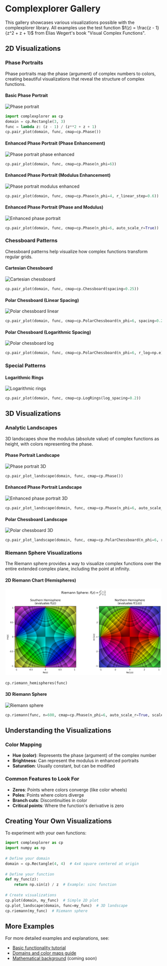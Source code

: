 # Complexplorer Gallery

This gallery showcases various visualizations possible with the complexplorer library. All examples use the test function $f(z) = \frac{z - 1}{z^2 + z + 1}$ from Elias Wegert's book "Visual Complex Functions".

## 2D Visualizations

### Phase Portraits

Phase portraits map the phase (argument) of complex numbers to colors, creating beautiful visualizations that reveal the structure of complex functions.

#### Basic Phase Portrait
![Phase portrait](../../examples/gallery/Phase_portrait_2d.png)
```python
import complexplorer as cp
domain = cp.Rectangle(3, 3)
func = lambda z: (z - 1) / (z**2 + z + 1)
cp.pair_plot(domain, func, cmap=cp.Phase())
```

#### Enhanced Phase Portrait (Phase Enhancement)
![Phase portrait phase enhanced](../../examples/gallery/Phase_portrait_phase_enhanced_2d.png)
```python
cp.pair_plot(domain, func, cmap=cp.Phase(n_phi=6))
```

#### Enhanced Phase Portrait (Modulus Enhancement)
![Phase portrait modulus enhanced](../../examples/gallery/Phase_portrait_modulus_enhanced_2d.png)
```python
cp.pair_plot(domain, func, cmap=cp.Phase(n_phi=4, r_linear_step=0.6))
```

#### Enhanced Phase Portrait (Phase and Modulus)
![Enhanced phase portrait](../../examples/gallery/Enhanced_phase_portrait_phase_and_modulus_enhanced_2d.png)
```python
cp.pair_plot(domain, func, cmap=cp.Phase(n_phi=6, auto_scale_r=True))
```

### Chessboard Patterns

Chessboard patterns help visualize how complex functions transform regular grids.

#### Cartesian Chessboard
![Cartesian chessboard](../../examples/gallery/Cartesian_chessboard_2d.png)
```python
cp.pair_plot(domain, func, cmap=cp.Chessboard(spacing=0.25))
```

#### Polar Chessboard (Linear Spacing)
![Polar chessboard linear](../../examples/gallery/Polar_chessboard_linear_modulus_spacing_2d.png)
```python
cp.pair_plot(domain, func, cmap=cp.PolarChessboard(n_phi=6, spacing=0.25))
```

#### Polar Chessboard (Logarithmic Spacing)
![Polar chessboard log](../../examples/gallery/Polar_chessboard_log_modulus_spacing_2d.png)
```python
cp.pair_plot(domain, func, cmap=cp.PolarChessboard(n_phi=6, r_log=np.e))
```

### Special Patterns

#### Logarithmic Rings
![Logarithmic rings](../../examples/gallery/Logarithmic_rings_2d.png)
```python
cp.pair_plot(domain, func, cmap=cp.LogRings(log_spacing=0.2))
```

## 3D Visualizations

### Analytic Landscapes

3D landscapes show the modulus (absolute value) of complex functions as height, with colors representing the phase.

#### Phase Portrait Landscape
![Phase portrait 3D](../../examples/gallery/Phase_portrait_3d.png)
```python
cp.pair_plot_landscape(domain, func, cmap=cp.Phase())
```

#### Enhanced Phase Portrait Landscape
![Enhanced phase portrait 3D](../../examples/gallery/Enhanced_phase_portrait_phase_and_modulus_enhanced_3d.png)
```python
cp.pair_plot_landscape(domain, func, cmap=cp.Phase(n_phi=6, auto_scale_r=True))
```

#### Polar Chessboard Landscape
![Polar chessboard 3D](../../examples/gallery/Polar_chessboard_log_modulus_spacing_3d.png)
```python
cp.pair_plot_landscape(domain, func, cmap=cp.PolarChessboard(n_phi=6, r_log=np.e))
```

### Riemann Sphere Visualizations

The Riemann sphere provides a way to visualize complex functions over the entire extended complex plane, including the point at infinity.

#### 2D Riemann Chart (Hemispheres)
![Riemann charts](../../examples/gallery/riemann_chart_2d.png)
```python
cp.riemann_hemispheres(func)
```

#### 3D Riemann Sphere
![Riemann sphere](../../examples/gallery/riemann_sphere_3d.png)
```python
cp.riemann(func, n=600, cmap=cp.Phase(n_phi=6, auto_scale_r=True, scale_radius=1.6))
```

## Understanding the Visualizations

### Color Mapping
- **Hue (color)**: Represents the phase (argument) of the complex number
- **Brightness**: Can represent the modulus in enhanced portraits
- **Saturation**: Usually constant, but can be modified

### Common Features to Look For
- **Zeros**: Points where colors converge (like color wheels)
- **Poles**: Points where colors diverge
- **Branch cuts**: Discontinuities in color
- **Critical points**: Where the function's derivative is zero

## Creating Your Own Visualizations

To experiment with your own functions:

```python
import complexplorer as cp
import numpy as np

# Define your domain
domain = cp.Rectangle(4, 4)  # 4x4 square centered at origin

# Define your function
def my_func(z):
    return np.sin(z) / z  # Example: sinc function

# Create visualizations
cp.plot(domain, my_func)  # Simple 2D plot
cp.plot_landscape(domain, func=my_func)  # 3D landscape
cp.riemann(my_func)  # Riemann sphere
```

## More Examples

For more detailed examples and explanations, see:
- [Basic functionality tutorial](../../examples/plots_example.ipynb)
- [Domains and color maps guide](../../examples/domains_cmaps_example.ipynb)
- [Mathematical background](../mathematical_background.md) (coming soon)